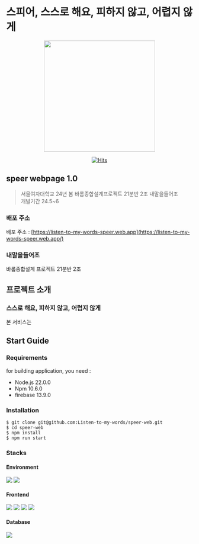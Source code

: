 # 스피어, 스스로 해요, 피하지 않고, 어렵지 않게

<div align=center>
<img src="https://listen-to-my-words-speer.web.app/logo.png" width=300 />

[![Hits](https://hits.seeyoufarm.com/api/count/incr/badge.svg?url=https%3A%2F%2Fgithub.com%2FListen-to-my-words%2Fspeer-web&count_bg=%2379C83D&title_bg=%23555555&icon=&icon_color=%23E7E7E7&title=hits&edge_flat=false)](https://hits.seeyoufarm.com)

</div>

## speer webpage 1.0

> 서울여자대학교 24년 봄 바롬종합설계프로젝트 21분반 2조 내말을들어조<br/>
> 개발기간 24.5~6

### 배포 주소

배포 주소 : [https://listen-to-my-words-speer.web.app](https://listen-to-my-words-speer.web.app/)

### 내말을들어조

바롬종합설계 프로젝트 21분반 2조

## 프로젝트 소개

### 스스로 해요, 피하지 않고, 어렵지 않게

본 서비스는

## Start Guide

### Requirements

for building application, you need :

- Node.js 22.0.0
- Npm 10.6.0
- firebase 13.9.0

### Installation

```shell
$ git clone git@github.com:Listen-to-my-words/speer-web.git
$ cd speer-web
$ npm install
$ npm run start
```

### Stacks

#### Environment

<div>
<img display=inline-block src="https://img.shields.io/badge/github-181717?style=for-the-badge&logo=github&logoColor=white">
<img display=inline-block src="https://img.shields.io/badge/git-F05032?style=for-the-badge&logo=git&logoColor=white">
</div>

#### Frontend

<div>
<img display=inline-block src="https://img.shields.io/badge/html5-E34F26?style=for-the-badge&logo=html5&logoColor=white"> 
<img display=inline-block src="https://img.shields.io/badge/css-1572B6?style=for-the-badge&logo=css3&logoColor=white"> 
<img display=inline-block src="https://img.shields.io/badge/javascript-F7DF1E?style=for-the-badge&logo=javascript&logoColor=black"> 
<img display=inline-block src="https://img.shields.io/badge/react-61DAFB?style=for-the-badge&logo=react&logoColor=black">
</div>

#### Database

<img display=inline-block src="https://img.shields.io/badge/firebase-FFCA28?style=for-the-badge&logo=firebase&logoColor=white">
